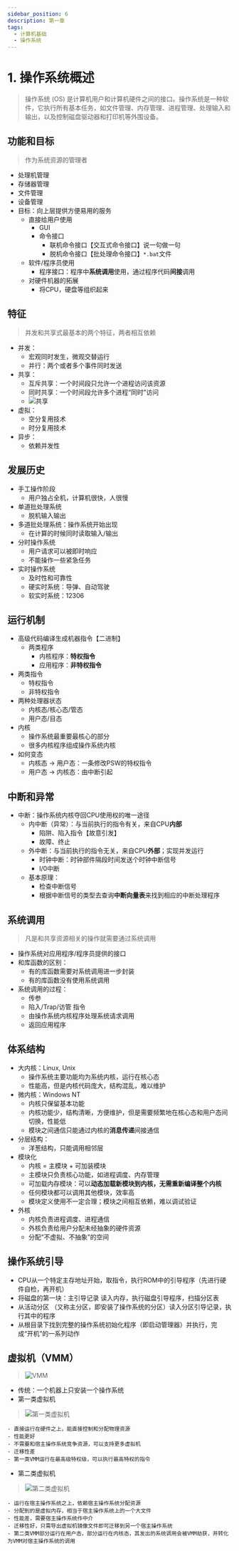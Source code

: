 ```yaml
---
sidebar_position: 6
description: 第一章
tags:
  - 计算机基础
  - 操作系统
---
```


# 1. 操作系统概述
> 操作系统 (OS) 是计算机用户和计算机硬件之间的接口。操作系统是一种软件，它执行所有基本任务，如文件管理、内存管理、进程管理、处理输入和输出，以及控制磁盘驱动器和打印机等外围设备。

## 功能和目标
> 作为系统资源的管理者

  - 处理机管理
  - 存储器管理
  - 文件管理
  - 设备管理
  - 目标：向上层提供方便易用的服务
      - 直接给用户使用
        - GUI
        - 命令接口
          - 联机命令接口【交互式命令接口】说一句做一句
          - 脱机命令接口【批处理命令接口】`*.bat`文件
      - 软件/程序员使用
        - 程序接口：程序中**系统调用**使用，通过程序代码**间接**调用
      - 对硬件机器的拓展
        - 将CPU，硬盘等组织起来

## 特征
> 并发和共享式最基本的两个特征，两者相互依赖

  - 并发：
    - 宏观同时发生，微观交替运行
    - 并行：两个或者多个事件同时发送
  - 共享：
    - 互斥共享：一个时间段只允许一个进程访问该资源
    - 同时共享：一个时间段允许多个进程“同时”访问
    - ![共享](./img/共享.png)
  - 虚拟：
    - 空分复用技术
    - 时分复用技术
  - 异步：
    - 依赖并发性

## 发展历史
  - 手工操作阶段
    - 用户独占全机，计算机很快，人很慢
  - 单道批处理系统
    - 脱机输入输出
  - 多道批处理系统：操作系统开始出现
    - 在计算的时候同时读取输入/输出
  - 分时操作系统
    - 用户请求可以被即时响应
    - 不能操作一些紧急任务
  - 实时操作系统
    - 及时性和可靠性
    - 硬实时系统：导弹、自动驾驶
    - 软实时系统：12306

## 运行机制
  - 高级代码编译生成机器指令【二进制】
    - 两类程序
      - 内核程序：**特权指令**
      - 应用程序：**非特权指令**
  - 两类指令
      - 特权指令
      - 非特权指令
  - 两种处理器状态
      - 内核态/核心态/管态
      - 用户态/目态
  - 内核
      - 操作系统最重要最核心的部分
      - 很多内核程序组成操作系统内核
  - 如何变态
      - 内核态 -> 用户态：一条修改PSW的特权指令
      - 用户态 -> 内核态：由中断引起

## 中断和异常
  - 中断：操作系统内核夺回CPU使用权的唯一途径
    - 内中断（异常）：与当前执行的指令有关，来自CPU**内部**
      - 陷阱、陷入指令【故意引发】
      - 故障、终止
    - 外中断：与当前执行的指令无关，来自CPU**外部**；实现并发运行
      - 时钟中断：时钟部件隔段时间发送个时钟中断信号
      - I/0中断
    - 基本原理：
      - 检查中断信号
      - 根据中断信号的类型去查询**中断向量表**来找到相应的中断处理程序

## 系统调用
> 凡是和共享资源相关的操作就需要通过系统调用

  -  操作系统对应用程序/程序员提供的接口
  -  和库函数的区别：
     - 有的库函数需要对系统调用进一步封装
     - 有的库函数没有使用系统调用
  - 系统调用的过程：
     - 传参
     - 陷入/Trap/访管 指令
     - 由操作系统内核程序处理系统请求调用
     - 返回应用程序

## 体系结构
  - 大内核：Linux, Unix
    - 操作系统主要功能均为系统内核，运行在核心态
    - 性能高，但是内核代码庞大，结构混乱，难以维护
  - 微内核：Windows NT
    - 内核只保留基本功能
    - 内核功能少，结构清晰，方便维护，但是需要频繁地在核心态和用户态间切换，性能低
    - 模块之间通信只能通过内核的**消息传递**间接通信
  - 分层结构：
    - 洋葱结构，只能调用相邻层
  - 模块化
    - 内核 = 主模块 + 可加装模块
    - 主模块只负责核心功能，如进程调度、内存管理
    - 可加载内存模块：可以**动态加载新模块到内核，无需重新编译整个内核**
    - 任何模块都可以调用其他模块，效率高
    - 模块定义使用不一定合理；模块之间相互依赖，难以调试验证
  - 外核
    - 内核负责进程调度、进程通信
    - 外核负责给用户分配未经抽象的硬件资源
    - 分配“不虚拟、不抽象”的空间

## 操作系统引导
  - CPU从一个特定主存地址开始，取指令，执行ROM中的引导程序（先进行硬件自检，再开机）
  - 将磁盘的第一块：主引导记录 读入内存，执行磁盘引导程序，扫描分区表
  - 从活动分区 （又称主分区，即安装了操作系统的分区）读入分区引导记录，执行其中的程序
  - 从根目录下找到完整的操作系统初始化程序（即启动管理器）并执行，完成“开机”的一系列动作

## 虚拟机（VMM）
> ![VMM](./img/vmmAll.png)

  - 传统：一个机器上只安装一个操作系统
  - 第一类虚拟机
  > ![第一类虚拟机](./img/第一类虚拟机.png)

    - 直接运行在硬件之上，能直接控制和分配物理资源
    - 性能更好
    - 不需要和宿主操作系统竞争资源，可以支持更多虚拟机
    - 迁移性差
    - 第一类VMM运行在最高级特权级，可以执行最高特权的指令
  - 第二类虚拟机
  > ![第二类虚拟机](./img/第二类虚拟机.png)

    - 运行在宿主操作系统之上，依赖宿主操作系统分配资源
    - 分配到的是虚拟内存，相当于宿主操作系统上的一个大文件
    - 性能差，需要宿主操作系统作中介
    - 迁移性好，只需导出虚拟机镜像文件即可迁移到另一个宿主操作系统
    - 第二类VMM部分运行在用户态，部分运行在内核态，其发出的系统调用会被VMM劫获，并转化为VMM对宿主操作系统的调用
